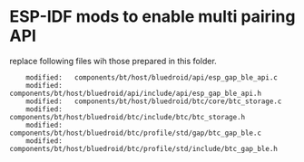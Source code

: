 # ESP-IDF mods to enable multi pairing API
replace following files wih those prepared in this folder.
```
	modified:   components/bt/host/bluedroid/api/esp_gap_ble_api.c
	modified:   components/bt/host/bluedroid/api/include/api/esp_gap_ble_api.h
	modified:   components/bt/host/bluedroid/btc/core/btc_storage.c
	modified:   components/bt/host/bluedroid/btc/include/btc/btc_storage.h
	modified:   components/bt/host/bluedroid/btc/profile/std/gap/btc_gap_ble.c
	modified:   components/bt/host/bluedroid/btc/profile/std/include/btc_gap_ble.h
```
